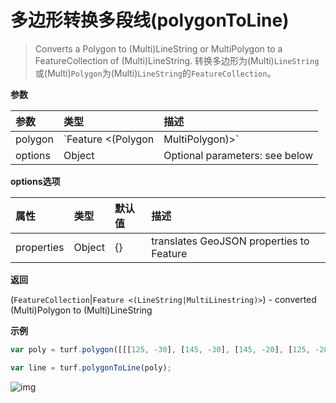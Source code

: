 # 多边形转换多段线(polygonToLine)

> Converts a Polygon to (Multi)LineString or MultiPolygon to a FeatureCollection of (Multi)LineString.
> 转换多边形为(Multi)`LineString`或(Multi)`Polygon`为(Multi)`LineString`的`FeatureCollection`。

**参数**

| 参数    | 类型                               | 描述                           |
| :------ | :--------------------------------- | :----------------------------- |
| polygon | `Feature <(Polygon|MultiPolygon)>` | Feature to convert             |
| options | Object                             | Optional parameters: see below |

**options选项**

| 属性       | 类型   | 默认值 | 描述                                     |
| :--------- | :----- | :----- | :--------------------------------------- |
| properties | Object | {}     | translates GeoJSON properties to Feature |

**返回**

(`FeatureCollection`|`Feature <(LineString|MultiLinestring)>`) - converted (Multi)Polygon to (Multi)LineString

**示例**

```js
var poly = turf.polygon([[[125, -30], [145, -30], [145, -20], [125, -20], [125, -30]]]);

var line = turf.polygonToLine(poly);
```

![img](https://pzy-images.oss-cn-hangzhou.aliyuncs.com/img/polygonToLine.54099e58.webp)